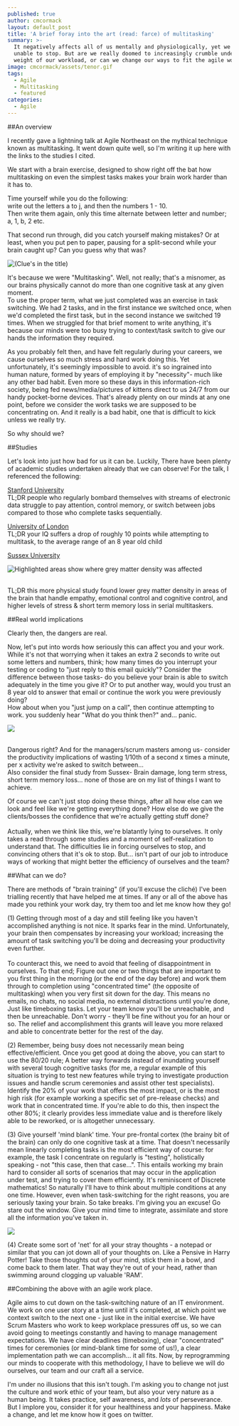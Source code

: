 ```yaml
---
published: true
author: cmcormack
layout: default_post
title: 'A brief foray into the art (read: farce) of multitasking'
summary: >-
  It negatively affects all of us mentally and physiologically, yet we seem
  unable to stop. But are we really doomed to increasingly crumble under the
  weight of our workload, or can we change our ways to fit the agile world?
image: cmcormack/assets/tenor.gif
tags: 
  - Agile
  - Multitasking
  - featured
categories:
  - Agile
---
```

##An overview

I recently gave a lightning talk at Agile Northeast on the mythical technique known as multitasking. It went down quite well, so I'm writing it up here with the links to the studies I cited.

We start with a brain exercise, designed to show right off the bat how multitasking on even the simplest tasks makes your brain work harder than it has to.

Time yourself while you do the following:
<br>write out the letters a to j, and then the numbers 1 - 10.
<br>Then write them again, only this time alternate between letter and number; a, 1, b, 2 etc.

That second run through, did you catch yourself making mistakes? Or at least, when you put pen to paper, pausing for a split-second while your brain caught up? Can you guess why that was?

![(Clue's in the title)]({{site.baseurl}}/cmcormack/assets/mzW9z.gif)

It's because we were "Multitasking". Well, not really; that's a misnomer, as our brains physically cannot do more than one cognitive task at any given moment.
<br>To use the proper term, what we just completed was an exercise in task switching. We had 2 tasks, and in the first instance we switched once, when we'd completed the first task, but in the second instance we switched 19 times. When we struggled for that brief moment to write anything, it's because our minds were too busy trying to context/task switch to give our hands the information they required.

As you probably felt then, and have felt regularly during your careers, we cause ourselves so much stress and hard work doing this. Yet unfortunately, it's seemingly impossible to avoid. it's so ingrained into human nature, formed by years of employing it by "necessity"- much like any other bad habit. Even more so these days in this information-rich society, being fed news/media/pictures of kittens direct to us 24/7 from our handy pocket-borne devices. That's already plenty on our minds at any one point, before we consider the work tasks we are supposed to be concentrating on. And it really is a bad habit, one that is difficult to kick unless we really try.

So why should we? 

##Studies

Let's look into just how bad for us it can be. Luckily, There have been plenty of academic studies undertaken already that we can observe! For the talk, I referenced the following:

[Stanford University](https://news.stanford.edu/2009/08/24/multitask-research-study-082409/)
<br>TL;DR people who regularly bombard themselves with streams of electronic data struggle to pay attention, control memory, or switch between jobs compared to those who complete tasks sequentially.

[University of London](http://discovery.ucl.ac.uk/1465496/)
<br>TL;DR your IQ suffers a drop of roughly 10 points while attempting to multitask, to the average range of an 8 year old child

[Sussex University](http://sro.sussex.ac.uk/50361/1/KanaiPone.pdf)

![Highlighted areas show where grey matter density was affected]({{site.baseurl}}/cmcormack/assets/brain_scans.png)

<br>TL;DR this more physical study found lower grey matter density in areas of the brain that handle empathy, emotional control and cognitive control, and higher levels of stress & short term memory loss in serial multitaskers.

##Real world implications

Clearly then, the dangers are real. 

Now, let's put into words how seriously this can affect you and your work.
<br>While it's not that worrying when it takes an extra 2 seconds to write out some letters and numbers, think; how many times do you interrupt your testing or coding to "just reply to this email quickly"? Consider the difference between those tasks- do you believe your brain is able to switch adequately in the time you give it? Or to put another way, would you trust an 8 year old to answer that email or continue the work you were previously doing?
<br>How about when you  "just jump on a call", then continue attempting to work. you suddenly hear "What do you think then?" and... panic.

![]({{site.baseurl}}/cmcormack/assets/Z6Lj.gif)

<br>Dangerous right?  And for the managers/scrum masters among us- consider the productivity implications of wasting 1/10th of a second x times a minute, per x activity we're asked to switch between…
<br>Also consider the final study from Sussex- Brain damage, long term stress, short term memory loss… none of those are on my list of things I want to achieve.
 
Of course we can't just stop doing these things, after all how else can we look and feel like we're getting everything done? How else do we give the clients/bosses the confidence that we're actually getting stuff done?  
<br>Actually, when we think like this, we're blatantly lying to ourselves. It only takes a read through some studies and a moment of self-realization to understand that. The difficulties lie in forcing ourselves to stop, and convincing others that it's ok to stop. But… isn't part of our job to introduce ways of working that might better the efficiency of ourselves and the team?

##What can we do?

There are methods of "brain training" (if you'll excuse the cliché) I've been trialling recently that have helped me at times. If any or all of the above has made you rethink your work day, try them too and let me know how they go!

(1) Getting through most of a day and still feeling like you haven't accomplished anything is not nice. It sparks fear in the mind. Unfortunately, your brain then compensates by increasing your workload; increasing the amount of task switching you'll be doing and decreasing your productivity even further.  
<br>To counteract this, we need to avoid that feeling of disappointment in ourselves. To that end; Figure out one or two things that are important to you first thing in the morning (or the end of the day before) and work them through to completion using "concentrated time" (the opposite of multitasking) when you very first sit down for the day. This means no emails, no chats, no social media, no external distractions until you're done, Just like timeboxing tasks. Let your team know you'll be unreachable, and then be unreachable. Don't worry - they'll be fine without you for an hour or so. The relief and accomplishment this grants will leave you more relaxed and able to concentrate better for the rest of the day. 

(2) Remember, being busy does not necessarily mean being effective/efficient. Once you get good at doing the above, you can start to use the 80/20 rule; A better way forwards instead of inundating yourself with several tough cognitive tasks (for me, a regular example of this situation is trying to test new features while trying to investigate production issues and handle scrum ceremonies and assist other test specialists). Identify the 20% of your work that offers the most impact, or is the most high risk (for example working a specific set of pre-release checks) and work that in concentrated time. If you're able to do this, then inspect the other 80%; it clearly provides less immediate value and is therefore likely able to be reworked, or is altogether unnecessary.

(3) Give yourself 'mind blank' time. Your pre-frontal cortex (the brainy bit of the brain) can only do one cognitive task at a time. That doesn't necessarily mean linearly completing tasks is the most efficient way of course: for example, the task I concentrate on regularly is "testing", holistically speaking - not "this case, then that case…". This entails working my brain hard to consider all sorts of scenarios that may occur in the application under test, and trying to cover them efficiently. It's reminiscent of Discrete mathematics! So naturally I'll have to think about multiple conditions at any one time. However, even when task-switching for the right reasons, you are seriously taxing your brain. So take breaks. I'm giving you an excuse! Go stare out the window. Give your mind time to integrate, assimilate and store all the information you've taken in. 

![]({{site.baseurl}}/cmcormack/assets/giphy.gif)

(4) Create some sort of 'net' for all your stray thoughts - a notepad or similar that you can jot down all of your thoughts on. Like a Pensive in Harry Potter! Take those thoughts out of your mind, stick them in a bowl, and come back to them later. That way they're out of your head, rather than swimming around clogging up valuable 'RAM'.

##Combining the above with an agile work place.

Agile aims to cut down on the task-switching nature of an IT environment. We work on one user story at a time until it's completed, at which point we context switch to the next one - just like in the initial exercise. We have Scrum Masters who work to keep workplace pressures off us, so we can avoid going to meetings constantly and having to manage management expectations. We have clear deadlines (timeboxing), clear "concentrated" times for ceremonies (or mind-blank time for some of us!), a clear implementation path we can accomplish… it all fits. Now, by reprogramming our minds to cooperate with this methodology, I have to believe we will do ourselves, our team and our craft all a service.

I'm under no illusions that this isn't tough. I'm asking you to change not just the culture and work ethic of your team, but also your very nature as a human being. It takes practice, self awareness, and _lots_ of perseverance. But I implore you, consider it for your healthiness and your happiness. Make a change, and let me know how it goes on twitter.